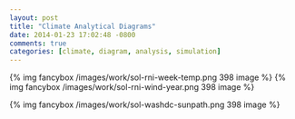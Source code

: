 ```yaml
---
layout: post
title: "Climate Analytical Diagrams"
date: 2014-01-23 17:02:48 -0800
comments: true
categories: [climate, diagram, analysis, simulation]
---
```


{% img fancybox /images/work/sol-rni-week-temp.png 398 image %}
{% img fancybox /images/work/sol-rni-wind-year.png 398 image %}
<!-- more -->

{% img fancybox /images/work/sol-washdc-sunpath.png 398 image %}
